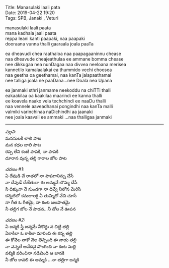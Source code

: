Title: Manasulaki laali pata       
Date: 2019-04-22 19:20         
Tags: SPB, Janaki , Veturi  


manasulaki laali paata  
mana kadhala jaali paata  
reppa leani kanti paapaki, naa paapaki    
dooraana vunna thalli gaaraala joala paaTa      


ea dheavudi chea raathaloa naa paapagaaninnu chease  
naa dheavude cheajeathulaa ee ammane bomma chease   
nee dikkugaa nea nunDagaa naa divvea neeloana merisea  
kannetilo kamalaalakai ea thummido vechi choosea    
naa geetha oa geethamai, naa kanTa jalapaathamai    
nee talliga joala ne paaDana...nee Doala nea Upana      


ea janmaki sthri janmame neekoddu na chiTTi thalli     
eakaakilaa oa kaakilaa  maarindi ee kanna thalli   
ee koavela naako vela techchindi ee naaDu thalli   
naa vennele aaveadhanai pongindhi naa kanTa malli  
valmiki varinchinaa naDichindhi aa jaanaki      
nee joala kaavali ee ammaki ...naa thalligaa janmaki 

----

_పల్లవి:_    
మనసులకి లాలి పాట  
మన కధల జాలి పాట  
రెప్ప లేని కంటి పాపకి, నా పాపకి  
దూరాన వున్న తల్లి గారాల జోల పాట       

_చరణం #1:_   
ఏ దేవుడి చే రాతలో నా పాపగానిన్ను చేసే  
నా దేవుడే చేజేతులా ఈ అమ్మనే బొమ్మ చేసే   
నీ దిక్కుగా నే నుండగా నా దివ్వే నీలోన మెరిసే  
కన్నెటిలో కమలాలకై ఏ తుమ్మిదో వేచి చూసే  
నా గీత ఓ గీతమై, నా కంట జలపాతమై    
నీ తల్లిగ జోల నే పాడన...నీ డోల నే ఊపన      
 
_చరణం #2:_   
ఏ జన్మకి స్త్రీ జన్మమే నీకొద్దు న చిట్టి తల్లి     
ఏకాకిలా ఓ కాకిలా  మారింది ఈ కన్న తల్లి   
ఈ కోవెల నాకో వెల తెచ్చింది ఈ నాడు తల్లి   
నా వెన్నెలే ఆవేదనై పొంగింది నా కంట మల్లి  
వల్మికి వరించినా నడిచింది ఆ జానకి    
నీ జోల కావలి ఈ అమ్మకి ...నా తల్లిగా జన్మకి    

